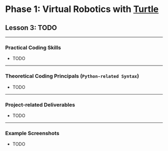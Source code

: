 # Phase 1: Virtual Robotics with [Turtle](https://docs.python.org/3/library/turtle.html)
## Lesson 3: TODO
---
### Practical Coding Skills 
* TODO
---
### Theoretical Coding Principals (`Python-related Syntax`)
* TODO
---
### Project-related Deliverables
* TODO
---
### Example Screenshots
* TODO